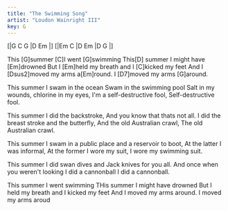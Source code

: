 ```yaml
---
title: "The Swimming Song"
artist: "Loudon Wainright III"
key: G
---
```

[|G C G   |D   Em   |]
[|Em  C   |D   Em   |D   G   |]

This [G]summer [C]I went [G]swimming
This[D] summer I might have [Em]drowned
But I [Em]held my breath and I [C]kicked my feet
And I [Dsus2]moved my arms a[Em]round.
I [D7]moved my arms [G]around.

This summer I swam in the ocean
Swam in the swimming pool
Salt in my wounds, chlorine in my eyes,
I'm a self-destructive fool,
Self-destructive fool.

This summer I did the backstroke,
And you know that thats not all.
I did the breast stroke and the butterfly,
And the old Australian crawl,
The old Australian crawl.

This summer I swam in a public place and a reservoir to boot,
At the latter I was informal,
At the former I wore my suit,
I wore my swimming suit.

This summer I did swan dives and
Jack knives for you all.
And once when you weren't looking
I did a cannonball
I did a cannonball.

This summer I went swimming
THis summer I might have drowned
But I held my breath and I kicked my feet
And I moved my arms around.
I moved my arms aroud